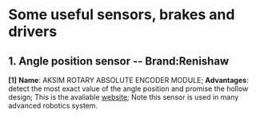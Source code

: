 # Some useful sensors, brakes and drivers

## 1. Angle position sensor -- Brand:Renishaw 

**[1]** **Name**: AKSIM ROTARY ABSOLUTE ENCODER MODULE; **Advantages**: detect the most exact value of the angle position and promise the hollow design; This is the avaliable [website](https://www.rls.si/cn_en/products/rotary-magnetic-encoders/absolute-encoders/aksim-rotary-absolute-encoder-module?___from_store=cn "Renshaw absolute angle sensor"); Note this sensor is used in many advanced robotics system.
